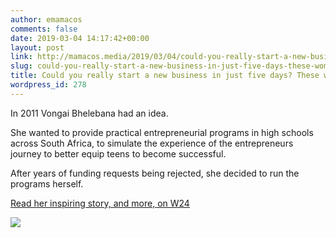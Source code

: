 ```yaml
---
author: emamacos
comments: false
date: 2019-03-04 14:17:42+00:00
layout: post
link: http://mamacos.media/2019/03/04/could-you-really-start-a-new-business-in-just-five-days-these-women-did/
slug: could-you-really-start-a-new-business-in-just-five-days-these-women-did
title: Could you really start a new business in just five days? These women did
wordpress_id: 278
---
```





In 2011 Vongai Bhelebana had an idea.







She wanted to provide practical entrepreneurial programs in high schools across South Africa, to simulate the experience of the entrepreneurs journey to better equip teens to become successful.







After years of funding requests being rejected, she decided to run the programs herself.







[Read her inspiring story, and more, on W24 ](https://www.w24.co.za/Work/Jobs/could-you-really-start-a-new-business-in-just-five-days-these-women-did-20190228)







![](https://mamacos.media/wp-content/uploads/2019/03/boss.png)



